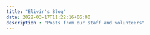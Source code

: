 ```yaml
---
title: "Elivir's Blog"
date: 2022-03-17T11:22:16+06:00
description : "Posts from our staff and volunteers"
---
```

